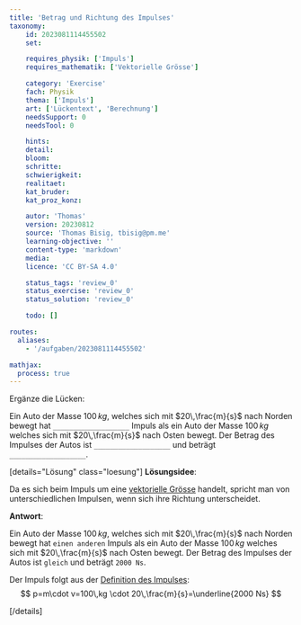 ```yaml
---
title: 'Betrag und Richtung des Impulses'
taxonomy:
	id: 2023081114455502
	set:

	requires_physik: ['Impuls']
	requires_mathematik: ['Vektorielle Grösse']

	category: 'Exercise'
	fach: Physik
	thema: ['Impuls']
	art: ['Lückentext', 'Berechnung']
	needsSupport: 0
	needsTool: 0

	hints: 
	detail: 
	bloom: 
	schritte: 
	schwierigkeit: 
	realitaet:
	kat_bruder:
	kat_proz_konz: 

	autor: 'Thomas'
	version: 20230812
	source: 'Thomas Bisig, tbisig@pm.me'
	learning-objective: ''
	content-type: 'markdown'
	media:
	licence: 'CC BY-SA 4.0'

	status_tags: 'review_0'
	status_exercise: 'review_0'
	status_solution: 'review_0'

	todo: []

routes:
  aliases:
    - '/aufgaben/2023081114455502'

mathjax:
  process: true
---
```


Ergänze die Lücken:

Ein Auto der Masse $100\,kg$, welches sich mit $20\,\frac{m}{s}$ nach Norden bewegt hat `___________________` Impuls als ein Auto der Masse $100\,kg$ welches sich mit $20\,\frac{m}{s}$ nach Osten bewegt. Der Betrag des Impulses der Autos ist `___________________` und beträgt `___________________`.

[details="Lösung" class="loesung"]
**Lösungsidee**:

Da es sich beim Impuls um eine [vektorielle Grösse](/konzepte/vektorielle-groesse) handelt, spricht man von unterschiedlichen Impulsen, wenn sich ihre Richtung unterscheidet.

**Antwort**:

Ein Auto der Masse $100\,kg$, welches sich mit $20\,\frac{m}{s}$ nach Norden bewegt hat `einen anderen` Impuls als ein Auto der Masse $100\,kg$ welches sich mit $20\,\frac{m}{s}$ nach Osten bewegt. Der Betrag des Impulses der Autos ist `gleich` und beträgt `2000 Ns`.

Der Impuls folgt aus der [Definition des Impulses](/konzepte/impuls):
$$
p=m\cdot v=100\,kg \cdot 20\,\frac{m}{s}=\underline{2000 Ns}
$$

[/details]